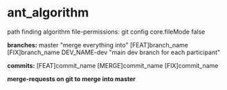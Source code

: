 # ant_algorithm
path finding algorithm
 file-permissions:
git config core.fileMode false


**branches:**
master "merge everything into" 
[FEAT]branch_name
[FIX]branch_name
DEV_NAME-dev "main dev branch for each participant"

**commits:**
[FEAT]commit_name
[MERGE]commit_name
[FIX]commit_name

**merge-requests on git to merge into master**
